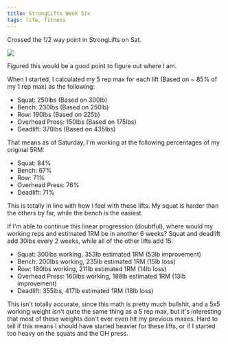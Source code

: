 ```yaml
---
title: StrongLifts Week Six
tags: life, fitness
---
```


Crossed the 1/2 way point in StrongLifts on Sat.

![](/images/StrongLifts/week-6.jpg)

Figured this would be a good point to figure out where I am.

When I started, I calculated my 5 rep max for each lift (Based on ~ 85% of my
1 rep max) as the following:

- Squat: 250lbs (Based on 300lb)
- Bench: 230lbs (Based on 250lb)
- Row: 190lbs (Based on 225b)
- Overhead Press: 150lbs (Based on 175lbs)
- Deadlift: 370lbs (Based on 435lbs)

That means as of Saturday, I'm working at the following percentages of my
original 5RM:

- Squat: 84%
- Bench: 67%
- Row: 71%
- Overhead Press: 76%
- Deadlift: 71%

This is totally in line with how I feel with these lifts. My squat is harder
than the others by far, while the bench is the easiest.

If I'm able to continue this linear progression (doubtful), where would my
working reps and estimated 1RM be in another 6 weeks? Squat and deadlift add
30lbs every 2 weeks, while all of the other lifts add 15:

- Squat: 300lbs working, 353lb estimated 1RM (53lb improvement)
- Bench: 200lbs working, 235lb estimated 1RM (15lb loss)
- Row: 180lbs working, 211lb estimated 1RM (14lb loss)
- Overhead Press: 160lbs working, 188lb estimated 1RM (13lb improvement)
- Deadlift: 355lbs, 417lb estimated 1RM (18lb loss)

This isn't totally accurate, since this math is pretty much bullshit, and a
5x5 working weight isn't quite the same thing as a 5 rep max, but it's
interesting that most of these weights don't ever even hit my previous maxes.
Hard to tell if this means I should have started heavier for these lifts, or
if I started too heavy on the squats and the OH press.
